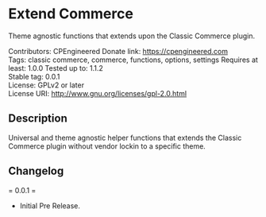 # Extend Commerce
Theme agnostic functions that extends upon the Classic Commerce plugin. 
 
Contributors: CPEngineered
Donate link: https://cpengineered.com   
Tags: classic commerce, commerce, functions, options, settings
Requires at least: 1.0.0
Tested up to: 1.1.2   
Stable tag: 0.0.1   
License: GPLv2 or later   
License URI: http://www.gnu.org/licenses/gpl-2.0.html   

## Description   

Universal and theme agnostic helper functions that extends the Classic Commerce plugin without vendor lockin to a specific theme.

## Changelog 

= 0.0.1 =   
* Initial Pre Release.
